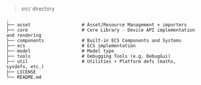 > src/ directory

    .
    ├── asset                   # Asset/Resource Management + importers
    ├── core                    # Core Library - Device API implementation and rendering
    ├── components              # Built-in ECS Components and Systems
    ├── ecs                     # ECS implementation
    ├── model                   # Model type
    ├── tools                   # Debugging Tools (e.g, DebugGui)
    ├── util                    # Utilities + Platform defs (maths, sysdefs, etc.)
    ├── LICENSE
    └── README.md

